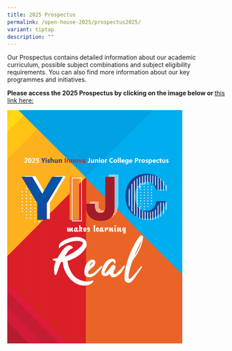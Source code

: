 ```yaml
---
title: 2025 Prospectus
permalink: /open-house-2025/prospectus2025/
variant: tiptap
description: ""
---
```

<p>Our Prospectus contains detailed information about our academic curriculum,
possible subject combinations and subject eligibility requirements. You
can also find more information about our key programmes and initiatives.</p>
<p><strong>Please access the 2025 Prospectus by clicking on the image below or </strong>
<a href="https://drive.google.com/file/d/1MxkUeZ83RqLq_Pmw7-qZESjcp8_T2f0P/view?usp=drive_link" rel="noopener nofollow" target="_blank">this link here:</a>
</p><a class="isomer-image-wrapper" href="https://drive.google.com/file/d/1MxkUeZ83RqLq_Pmw7-qZESjcp8_T2f0P/view?usp=drive_link"><img style="width: 80%;" height="auto" width="100%" alt="" src="/images/2024 Images/YIJC_PROSPECTUS_2025_cover_page_Page_01.png"></a>
<p></p>